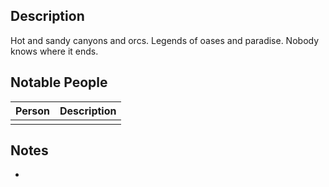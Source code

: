 ## Description
Hot and sandy canyons and orcs. Legends of oases and paradise. Nobody knows where it ends.

## Notable People
| Person | Description |
| ------ | ----------- |
|        |             |

## Notes
* 